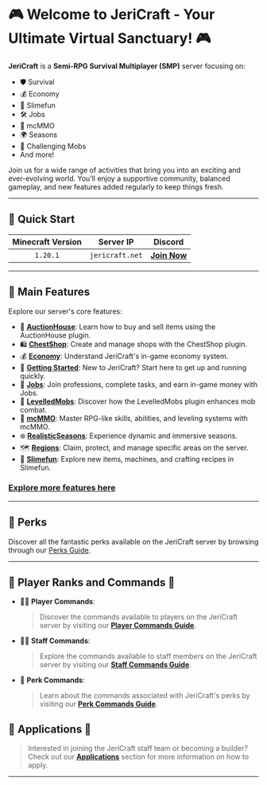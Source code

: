 # 🎮 Welcome to JeriCraft - Your Ultimate Virtual Sanctuary! 🎮

**JeriCraft** is a **Semi-RPG Survival Multiplayer (SMP)** server focusing on:

- 🛡️ Survival
- 💰 Economy
- 🔮 Slimefun
- 🛠️ Jobs
- 🎯 mcMMO
- 🌍 Seasons
- 💪 Challenging Mobs
- And more!

Join us for a wide range of activities that bring you into an exciting and ever-evolving world. You’ll enjoy a
supportive community, balanced gameplay, and new features added regularly to keep things fresh.

---

## 🚀 Quick Start

| **Minecraft Version** |  **Server IP**  |                  **Discord**                  |
|:---------------------:|:---------------:|:---------------------------------------------:|
|       `1.20.1`        | `jericraft.net` | [**Join Now**](https://discord.gg/wuVcM9AZrr) |

---

## 📝 Main Features

Explore our server's core features:

- 📢 [**AuctionHouse**](/MINECRAFT/guides/AuctionHouse.md): Learn how to buy and sell items using the AuctionHouse
  plugin.
- 🛍️ [**ChestShop**](/MINECRAFT/guides/ChestShop.md): Create and manage shops with the ChestShop plugin.
- 💰 [**Economy**](/MINECRAFT/guides/Economy.md): Understand JeriCraft's in-game economy system.
- 🌟 [**Getting Started**](/MINECRAFT/guides/GettingStarted.md): New to JeriCraft? Start here to get up and running
  quickly.
- 💼 [**Jobs**](/MINECRAFT/guides/Jobs.md): Join professions, complete tasks, and earn in-game money with Jobs.
- 🦾 [**LevelledMobs**](/MINECRAFT/guides/LevelledMobs.md): Discover how the LevelledMobs plugin enhances mob combat.
- 🔱 [**mcMMO**](/MINECRAFT/guides/mcMMO.md): Master RPG-like skills, abilities, and leveling systems with mcMMO.
- ❄️ [**RealisticSeasons**](/MINECRAFT/guides/RealisticSeasons.md): Experience dynamic and immersive seasons.
- 🗺️ [**Regions**](/MINECRAFT/guides/Regions.md): Claim, protect, and manage specific areas on the server.
- 🧪 [**Slimefun**](/MINECRAFT/guides/Slimefun.md): Explore new items, machines, and crafting recipes in Slimefun.

### [Explore more features here](/MINECRAFT/features/features.md)

---

## 🎁 Perks

Discover all the fantastic perks available on the JeriCraft server by browsing through
our [Perks Guide](/MINECRAFT/webstore/store.md).

---

## 👥 Player Ranks and Commands 👥

- 👨‍💼 **Player Commands**:
  > Discover the commands available to players on the JeriCraft server by visiting
  our [**Player Commands Guide**](/MINECRAFT/commands/PLAYER-COMMANDS.md).

- 👨‍💼 **Staff Commands**:
  > Explore the commands available to staff members on the JeriCraft server by visiting
  our [**Staff Commands Guide**](/MINECRAFT/commands/STAFF-COMMANDS.md).

- 🌟 **Perk Commands**:
  > Learn about the commands associated with JeriCraft's perks by visiting
  our [**Perk Commands Guide**](/MINECRAFT/commands/PLAYER-COMMANDS.md).

## 📝 Applications 📝

> Interested in joining the JeriCraft staff team or becoming a builder? Check out
> our [**Applications**](https://github.com/Chalwk/JeriCraftDocs/issues/new/choose) section for more information on how
> to apply.

---